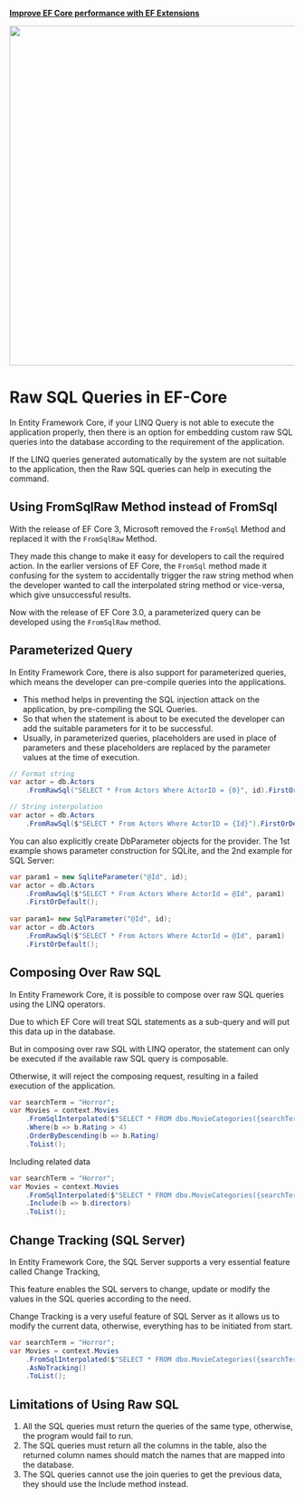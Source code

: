 <a href="https://entityframework-extensions.net/">**Improve EF Core performance with EF Extensions**</a>

<a href="https://entityframework-extensions.net/">
<img src="https://zzzprojects.github.io/images/logo/entityframework-extensions-pub.jpg" width="600" />
</a>

# Raw SQL Queries in EF-Core

In Entity Framework Core, if your LINQ Query is not able to execute the application properly, then there is an option for embedding custom raw SQL queries into the database according to the requirement of the application.

If the LINQ queries generated automatically by the system are not suitable to the application, then the Raw SQL queries can help in executing the command.

## Using FromSqlRaw Method instead of FromSql

With the release of EF Core 3, Microsoft removed the `FromSql` Method and replaced it with the `FromSqlRaw` Method.

They made this change to make it easy for developers to call the required action. In the earlier versions of EF Core, the `FromSql` method made it confusing for the system to accidentally trigger the raw string method when the developer wanted to call the interpolated string method or vice-versa, which give unsuccessful results.

Now with the release of EF Core 3.0, a parameterized query can be developed using the `FromSqlRaw` method.

## Parameterized Query

In Entity Framework Core, there is also support for parameterized queries, which means the developer can pre-compile queries into the applications.

* This method helps in preventing the SQL injection attack on the application, by pre-compiling the SQL Queries.
* So that when the statement is about to be executed the developer can add the suitable parameters for it to be successful.
* Usually, in parameterized queries, placeholders are used in place of parameters and these placeholders are replaced by the parameter values at the time of execution.

```csharp
// Format string
var actor = db.Actors
    .FromRawSql("SELECT * From Actors Where ActorID = {0}", id).FirstOrDefault();

// String interpolation
var actor = db.Actors
    .FromRawSql($"SELECT * From Actors Where ActorID = {Id}").FirstOrDefault();
```

You can also explicitly create DbParameter objects for the provider. The 1st example shows parameter construction for SQLite, and the 2nd example for SQL Server:

```csharp
var param1 = new SqliteParameter("@Id", id);
var actor = db.Actors
    .FromRawSql($"SELECT * From Actors Where ActorId = @Id", param1)
    .FirstOrDefault();
    
var param1= new SqlParameter("@Id", id);
var actor = db.Actors
    .FromRawSql($"SELECT * From Actors Where ActorId = @Id", param1)
    .FirstOrDefault();
```

## Composing Over Raw SQL

In Entity Framework Core, it is possible to compose over raw SQL queries using the LINQ operators.

Due to which EF Core will treat SQL statements as a sub-query and will put this data up in the database.

But in composing over raw SQL with LINQ operator, the statement can only be executed if the available raw SQL query is composable.

Otherwise, it will reject the composing request, resulting in a failed execution of the application.

```csharp
var searchTerm = "Horror";
var Movies = context.Movies
    .FromSqlInterpolated($"SELECT * FROM dbo.MovieCategories({searchTerm})")
    .Where(b => b.Rating > 4)
    .OrderByDescending(b => b.Rating)
    .ToList();
```

Including related data

```csharp
var searchTerm = "Horror";
var Movies = context.Movies
    .FromSqlInterpolated($"SELECT * FROM dbo.MovieCategories({searchTerm})")
    .Include(b => b.directors)
    .ToList();
```

## Change Tracking \(SQL Server\)

In Entity Framework Core, the SQL Server supports a very essential feature called Change Tracking,

This feature enables the SQL servers to change, update or modify the values in the SQL queries according to the need.

Change Tracking is a very useful feature of SQL Server as it allows us to modify the current data, otherwise, everything has to be initiated from start.

```csharp
var searchTerm = "Horror";
var Movies = context.Movies
    .FromSqlInterpolated($"SELECT * FROM dbo.MovieCategories({searchTerm})")
    .AsNoTracking()
    .ToList();
```

## Limitations of Using Raw SQL

1. All the SQL queries must return the queries of the same type, otherwise, the program would fail to run.
2. The SQL queries must return all the columns in the table, also the returned column names should match the names that are mapped into the database.
3. The SQL queries cannot use the join queries to get the previous data, they should use the Include method instead.

